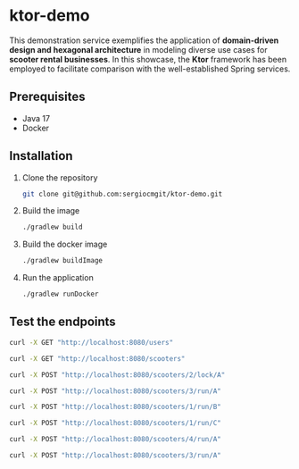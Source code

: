 # ktor-demo

This demonstration service exemplifies the application of **domain-driven
design and hexagonal architecture** in modeling diverse use cases for **scooter
rental businesses**. In this showcase, the **Ktor** framework has been employed
to facilitate comparison with the well-established Spring services.

## Prerequisites

- Java 17
- Docker

## Installation

1. Clone the repository
   ```sh
   git clone git@github.com:sergiocmgit/ktor-demo.git
   ```
2. Build the image
   ```sh
   ./gradlew build
   ```
3. Build the docker image
   ```sh
   ./gradlew buildImage
   ```
4. Run the application
   ```sh
   ./gradlew runDocker
   ```

## Test the endpoints

 ```sh
curl -X GET "http://localhost:8080/users"
```
 ```sh
curl -X GET "http://localhost:8080/scooters"
```
 ```sh
curl -X POST "http://localhost:8080/scooters/2/lock/A"
```
 ```sh
curl -X POST "http://localhost:8080/scooters/3/run/A"
```
 ```sh
curl -X POST "http://localhost:8080/scooters/1/run/B"
```
 ```sh
curl -X POST "http://localhost:8080/scooters/1/run/C"
```
 ```sh
curl -X POST "http://localhost:8080/scooters/4/run/A"
```
 ```sh
curl -X POST "http://localhost:8080/scooters/3/run/A"
```
